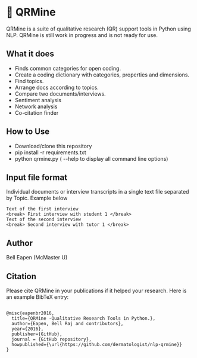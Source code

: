 # :flashlight: QRMine

QRMine is a suite of qualitative research (QR) support tools in Python using NLP. QRMine is still work in progress and is not ready for use.

## What it does

* Finds common categories for open coding.
* Create a coding dictionary with categories, properties and dimensions.
* Find topics.
* Arrange docs according to topics.
* Compare two documents/interviews.
* Sentiment analysis
* Network analysis
* Co-citation finder

## How to Use

* Download/clone this repository
* pip install -r requirements.txt
* python qrmine.py ( --help to display all command line options)

## Input file format
Individual documents or interview transcripts in a single text file separated by <break>Topic</break>. Example below

```
Text of the first interview
<break> First interview with student 1 </break>
Text of the second interview
<break> Second interview with tutor 1 </break>
```

## Author

Bell Eapen (McMaster U)

## Citation

Please cite QRMine in your publications if it helped your research. Here
is an example BibTeX entry:

```

@misc{eapenbr2016,
  title={QRMine -Qualitative Research Tools in Python.},
  author={Eapen, Bell Raj and contributors},
  year={2016},
  publisher={GitHub},
  journal = {GitHub repository},
  howpublished={\url{https://github.com/dermatologist/nlp-qrmine}}
}

```
